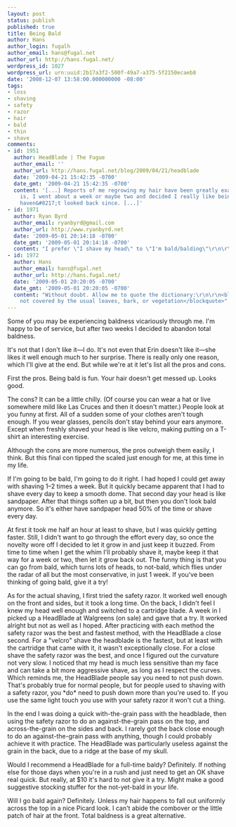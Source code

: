 ```yaml
---
layout: post
status: publish
published: true
title: Being Bald
author: Hans
author_login: fugalh
author_email: hans@fugal.net
author_url: http://hans.fugal.net/
wordpress_id: 1027
wordpress_url: urn:uuid:2b17a3f2-500f-49a7-a375-5f2150ecaeb8
date: '2008-12-07 13:58:00.000000000 -08:00'
tags:
- loss
- shaving
- safety
- razor
- hair
- bald
- thin
- shave
comments:
- id: 1951
  author: HeadBlade | The Fugue
  author_email: ''
  author_url: http://hans.fugal.net/blog/2009/04/21/headblade
  date: '2009-04-21 15:42:35 -0700'
  date_gmt: '2009-04-21 15:42:35 -0700'
  content: '[...] Reports of me regrowing my hair have been greatly exaggerated. Fact
    is, I went about a week or maybe two and decided I really like being bald, and
    haven&#8217;t looked back since. [...]'
- id: 1971
  author: Ryan Byrd
  author_email: ryanbyrd@gmail.com
  author_url: http://www.ryanbyrd.net
  date: '2009-05-01 20:14:18 -0700'
  date_gmt: '2009-05-01 20:14:18 -0700'
  content: "I prefer \"I shave my head\" to \"I'm bald/balding\"\r\n\r\nam I in denial?!?"
- id: 1972
  author: Hans
  author_email: hans@fugal.net
  author_url: http://hans.fugal.net/
  date: '2009-05-01 20:20:05 -0700'
  date_gmt: '2009-05-01 20:20:05 -0700'
  content: "Without doubt. Allow me to quote the dictionary:\r\n\r\n<blockquote>bald:
    not covered by the usual leaves, bark, or vegetation</blockquote>"
---
```

<p>Some of you may be experiencing baldness vicariously through me. I'm happy to be of service, but after two weeks I decided to abandon total baldness.</p>

<p>It's not that I don't like it—I do. It's not even that Erin doesn't like it—she likes it well enough much to her surprise. There is really only one reason, which I'll give at the end. But while we're at it let's list all the pros and cons.</p>

<p>First the pros. Being bald is fun. Your hair doesn't get messed up. Looks good.</p>

<p>The cons? It can be a little chilly. (Of course you can wear a hat or live somewhere mild like Las Cruces and then it doesn't matter.) People look at you funny at first. All of a sudden some of your clothes aren't tough enough. If you wear glasses, pencils don't stay behind your ears anymore. Except when freshly shaved your head is like velcro, making putting on a T-shirt an interesting exercise.</p>

<p>Although the cons are more numerous, the pros outweigh them easily, I think. But this final con tipped the scaled just enough for me, at this time in my life.</p>

<p>If I'm going to be bald, I'm going to do it right. I had hoped I could get away
with shaving 1–2 times a week. But it quickly became apparent that I had to
shave every day to keep a smooth dome. That second day your head is like
sandpaper. After that things soften up a bit, but then you don't look bald
anymore. So it's either have sandpaper head 50% of the time or shave every day.</p>

<p>At first it took me half an hour at least to shave, but I was quickly getting
faster. Still, I didn't want to go through the effort every day, so once the
novelty wore off I decided to let it grow in and just keep it buzzed. From time
to time when I get the whim I'll probably shave it, maybe keep it that way for
a week or two, then let it grow back out. The funny thing is that you can go
from bald, which turns lots of heads, to not-bald, which flies under the radar
of all but the most conservative, in just 1 week. If you've been thinking of
going bald, give it a try!</p>

<p>As for the actual shaving, I first tried the safety razor. It worked well enough on the front and sides, but it took a long time. On the back, I didn't feel I knew my head well enough and switched to a cartridge blade. A week in I picked up a HeadBlade at Walgreens (on sale) and gave that a try. It worked alright but not as well as I hoped. After practicing with each method the safety razor was the best and fastest method, with the HeadBlade a close second. For a "velcro" shave the headblade is the fastest, but at least with the cartridge that came with it, it wasn't exceptionally close. For a close shave the safety razor was the best, and once I figured out the curvature not very slow. I noticed that my head is much less sensitive than my face and can take a bit more aggressive shave, as long as I respect the curves. Which reminds me, the HeadBlade people say you need to not push down. That's probably true for normal people, but for people used to shaving with a safety razor, you *do* need to push down more than you're used to. If you use the same light touch you use with your safety razor it won't cut a thing.</p>

<p>In the end I was doing a quick with-the-grain pass with the headblade, then using the safety razor to do an against-the-grain pass on the top, and across-the-grain on the sides and back. I rarely got the back close enough to do an against-the-grain pass with anything, though I could probably achieve it with practice. The HeadBlade was particularly useless against the grain in the back, due to a ridge at the base of my skull.</p>

<p>Would I recommend a HeadBlade for a full-time baldy? Definitely. If nothing else for those days when you're in a rush and just need to get an OK shave real quick. But really, at $10 it's hard to not give it a try. Might make a good suggestive stocking stuffer for the not-yet-bald in your life.</p>

<p>Will I go bald again? Definitely. Unless my hair happens to fall out uniformly across the top in a nice Picard look. I can't abide the combover or the little patch of hair at the front. Total baldness is a great alternative.</p>
